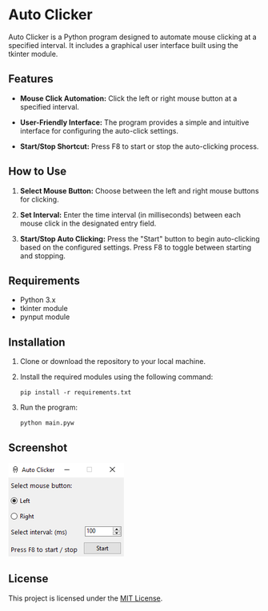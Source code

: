 
# Auto Clicker

Auto Clicker is a Python program designed to automate mouse clicking at a specified interval. It includes a graphical user interface built using the tkinter module.

## Features

- **Mouse Click Automation:** Click the left or right mouse button at a specified interval.

- **User-Friendly Interface:** The program provides a simple and intuitive interface for configuring the auto-click settings.

- **Start/Stop Shortcut:** Press F8 to start or stop the auto-clicking process.

## How to Use

1. **Select Mouse Button:** Choose between the left and right mouse buttons for clicking.

2. **Set Interval:** Enter the time interval (in milliseconds) between each mouse click in the designated entry field.

3. **Start/Stop Auto Clicking:** Press the "Start" button to begin auto-clicking based on the configured settings. Press F8 to toggle between starting and stopping.

## Requirements

- Python 3.x
- tkinter module
- pynput module

## Installation

1. Clone or download the repository to your local machine.

2. Install the required modules using the following command:
    ```
    pip install -r requirements.txt
    ```

3. Run the program:

    ```bash
    python main.pyw
    ```

## Screenshot

![Auto Clicker Screenshot](/assets/images/screenshot.png)

## License

This project is licensed under the [MIT License](LICENSE).
